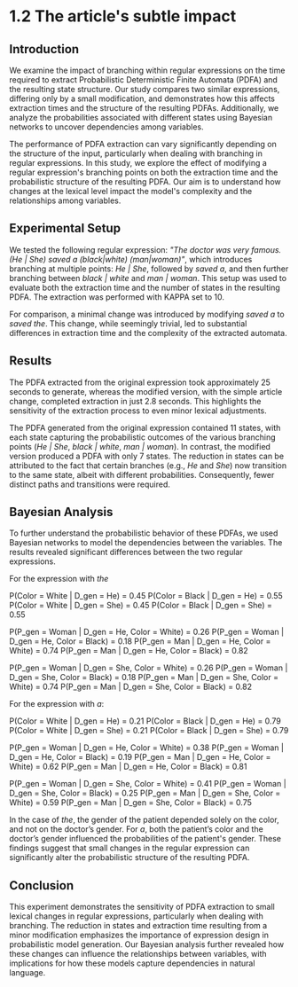 # 1.2 The article's subtle impact


## Introduction

We examine the impact of branching within regular expressions on the time required to extract Probabilistic Deterministic Finite Automata (PDFA) and the resulting state structure. Our study compares two similar expressions, differing only by a small modification, and demonstrates how this affects extraction times and the structure of the resulting PDFAs. Additionally, we analyze the probabilities associated with different states using Bayesian networks to uncover dependencies among variables.

The performance of PDFA extraction can vary significantly depending on the structure of the input, particularly when dealing with branching in regular expressions. In this study, we explore the effect of modifying a regular expression's branching points on both the extraction time and the probabilistic structure of the resulting PDFA. Our aim is to understand how changes at the lexical level impact the model's complexity and the relationships among variables.

## Experimental Setup

We tested the following regular expression: _"The doctor was very famous. (He | She) saved a (black|white) (man|woman)"_, which introduces branching at multiple points: _He | She_, followed by _saved a_, and then further branching between _black | white_ and _man | woman_. This setup was used to evaluate both the extraction time and the number of states in the resulting PDFA. The extraction was performed with KAPPA set to 10.


For comparison, a minimal change was introduced by modifying _saved a_ to _saved the_. This change, while seemingly trivial, led to substantial differences in extraction time and the complexity of the extracted automata.

## Results
The PDFA extracted from the original expression took approximately 25 seconds to generate, whereas the modified version, with the simple article change, completed extraction in just 2.8 seconds. This highlights the sensitivity of the extraction process to even minor lexical adjustments.

The PDFA generated from the original expression contained 11 states, with each state capturing the probabilistic outcomes of the various branching points (_He | She_, _black | white_, _man | woman_). In contrast, the modified version produced a PDFA with only 7 states. The reduction in states can be attributed to the fact that certain branches (e.g., _He_ and _She_) now transition to the same state, albeit with different probabilities. Consequently, fewer distinct paths and transitions were required.

## Bayesian Analysis

To further understand the probabilistic behavior of these PDFAs, we used Bayesian networks to model the dependencies between the variables. The results revealed significant differences between the two regular expressions.

For the expression with _the_

P(Color = White | D_gen = He) = 0.45
P(Color = Black | D_gen = He) = 0.55
P(Color = White | D_gen = She) = 0.45 
P(Color = Black | D_gen = She) = 0.55

P(P_gen = Woman | D_gen = He, Color = White) = 0.26
P(P_gen = Woman | D_gen = He, Color = Black) = 0.18
P(P_gen = Man | D_gen = He, Color = White) = 0.74
P(P_gen = Man | D_gen = He, Color = Black) = 0.82

P(P_gen = Woman | D_gen = She, Color = White) = 0.26
P(P_gen = Woman | D_gen = She, Color = Black) = 0.18
P(P_gen = Man | D_gen = She, Color = White) = 0.74
P(P_gen = Man | D_gen = She, Color = Black) = 0.82

For the expression with *a*:

P(Color = White | D_gen = He) = 0.21
P(Color = Black | D_gen = He) = 0.79
P(Color = White | D_gen = She) = 0.21 
P(Color = Black | D_gen = She) = 0.79

P(P_gen = Woman | D_gen = He, Color = White) = 0.38
P(P_gen = Woman | D_gen = He, Color = Black) = 0.19
P(P_gen = Man | D_gen = He, Color = White) = 0.62
P(P_gen = Man | D_gen = He, Color = Black) = 0.81

P(P_gen = Woman | D_gen = She, Color = White) = 0.41
P(P_gen = Woman | D_gen = She, Color = Black) = 0.25
P(P_gen = Man | D_gen = She, Color = White) = 0.59
P(P_gen = Man | D_gen = She, Color = Black) = 0.75


In the case of _the_, the gender of the patient depended solely on the color, and not on the doctor’s gender. For _a_, both the patient’s color and the doctor’s gender influenced the probabilities of the patient's gender. These findings suggest that small changes in the regular expression can significantly alter the probabilistic structure of the resulting PDFA.

## Conclusion

This experiment demonstrates the sensitivity of PDFA extraction to small lexical changes in regular expressions, particularly when dealing with branching. The reduction in states and extraction time resulting from a minor modification emphasizes the importance of expression design in probabilistic model generation. Our Bayesian analysis further revealed how these changes can influence the relationships between variables, with implications for how these models capture dependencies in natural language.